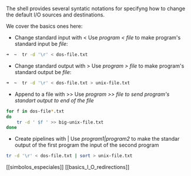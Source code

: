 The shell provides several syntatic notations for specifyng how to change the default I/O sources and destinations.

We cover the basics ones here:

 * Change standard input with <
	Use *program < file* to make program's standard input be *file*:

```sh
➜  ~  tr -d '\r' < dos-file.txt
```

 * Change standard output with > 
	Use *program > file* to make program's standard output be *file*:

```sh
➜  ~  tr -d '\r' < dos-file.txt > unix-file.txt
```

 * Append to a file with >>
	Use *program >> file to send program's standart output to end of the file*

```sh
for f in dos-file*.txt
do
	tr -d ' $f ' >> big-unix-file.txt
done
```

 * Create pipelines with |
	Use *program1|program2* to make the standar output of the first program the input of the second program	

```sh
tr -d '\r' < dos-file.txt | sort > unix-file.txt
```

[[simbolos_especiales]]
[[basics_I_O_redirections]]

